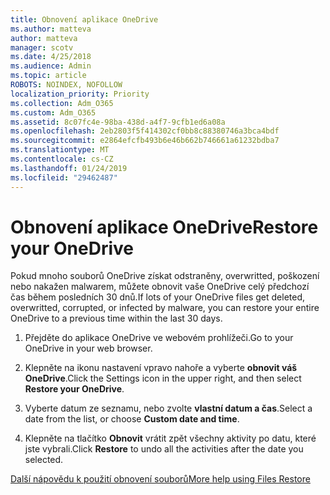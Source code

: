 ```yaml
---
title: Obnovení aplikace OneDrive
ms.author: matteva
author: matteva
manager: scotv
ms.date: 4/25/2018
ms.audience: Admin
ms.topic: article
ROBOTS: NOINDEX, NOFOLLOW
localization_priority: Priority
ms.collection: Adm_O365
ms.custom: Adm_O365
ms.assetid: 8c07fc4e-98ba-438d-a4f7-9cfb1ed6a08a
ms.openlocfilehash: 2eb2803f5f414302cf0bb8c88380746a3bca4bdf
ms.sourcegitcommit: e2864efcfb493b6e46b662b746661a61232bdba7
ms.translationtype: MT
ms.contentlocale: cs-CZ
ms.lasthandoff: 01/24/2019
ms.locfileid: "29462487"
---
```

# <a name="restore-your-onedrive"></a><span data-ttu-id="e0902-102">Obnovení aplikace OneDrive</span><span class="sxs-lookup"><span data-stu-id="e0902-102">Restore your OneDrive</span></span>

<span data-ttu-id="e0902-103">Pokud mnoho souborů OneDrive získat odstraněny, overwritted, poškození nebo nakažen malwarem, můžete obnovit vaše OneDrive celý předchozí čas během posledních 30 dnů.</span><span class="sxs-lookup"><span data-stu-id="e0902-103">If lots of your OneDrive files get deleted, overwritted, corrupted, or infected by malware, you can restore your entire OneDrive to a previous time within the last 30 days.</span></span>
  
1. <span data-ttu-id="e0902-104">Přejděte do aplikace OneDrive ve webovém prohlížeči.</span><span class="sxs-lookup"><span data-stu-id="e0902-104">Go to your OneDrive in your web browser.</span></span>
    
2. <span data-ttu-id="e0902-105">Klepněte na ikonu nastavení vpravo nahoře a vyberte **obnovit váš OneDrive**.</span><span class="sxs-lookup"><span data-stu-id="e0902-105">Click the Settings icon in the upper right, and then select **Restore your OneDrive**.</span></span>
    
3. <span data-ttu-id="e0902-106">Vyberte datum ze seznamu, nebo zvolte **vlastní datum a čas**.</span><span class="sxs-lookup"><span data-stu-id="e0902-106">Select a date from the list, or choose **Custom date and time**.</span></span>
    
4. <span data-ttu-id="e0902-107">Klepněte na tlačítko **Obnovit** vrátit zpět všechny aktivity po datu, které jste vybrali.</span><span class="sxs-lookup"><span data-stu-id="e0902-107">Click **Restore** to undo all the activities after the date you selected.</span></span> 
    
[<span data-ttu-id="e0902-108">Další nápovědu k použití obnovení souborů</span><span class="sxs-lookup"><span data-stu-id="e0902-108">More help using Files Restore</span></span>](https://go.microsoft.com/fwlink/?linkid=872874)
  

